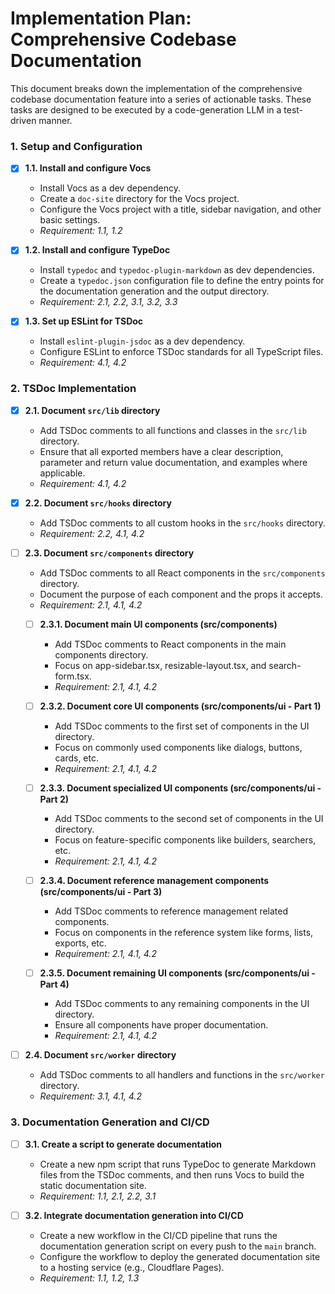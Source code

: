 # Implementation Plan: Comprehensive Codebase Documentation

This document breaks down the implementation of the comprehensive codebase documentation feature into a series of actionable tasks. These tasks are designed to be executed by a code-generation LLM in a test-driven manner.

### 1. Setup and Configuration

- [X] **1.1. Install and configure Vocs**
    - Install Vocs as a dev dependency.
    - Create a `doc-site` directory for the Vocs project.
    - Configure the Vocs project with a title, sidebar navigation, and other basic settings.
    - *Requirement: 1.1, 1.2*

- [X] **1.2. Install and configure TypeDoc**
    - Install `typedoc` and `typedoc-plugin-markdown` as dev dependencies.
    - Create a `typedoc.json` configuration file to define the entry points for the documentation generation and the output directory.
    - *Requirement: 2.1, 2.2, 3.1, 3.2, 3.3*

- [X] **1.3. Set up ESLint for TSDoc**
    - Install `eslint-plugin-jsdoc` as a dev dependency.
    - Configure ESLint to enforce TSDoc standards for all TypeScript files.
    - *Requirement: 4.1, 4.2*

### 2. TSDoc Implementation

- [X] **2.1. Document `src/lib` directory**
    - Add TSDoc comments to all functions and classes in the `src/lib` directory.
    - Ensure that all exported members have a clear description, parameter and return value documentation, and examples where applicable.
    - *Requirement: 4.1, 4.2*

- [X] **2.2. Document `src/hooks` directory**
    - Add TSDoc comments to all custom hooks in the `src/hooks` directory.
    - *Requirement: 2.2, 4.1, 4.2*

- [ ] **2.3. Document `src/components` directory**
    - Add TSDoc comments to all React components in the `src/components` directory.
    - Document the purpose of each component and the props it accepts.
    - *Requirement: 2.1, 4.1, 4.2*
    
    - [ ] **2.3.1. Document main UI components (src/components)**
        - Add TSDoc comments to React components in the main components directory.
        - Focus on app-sidebar.tsx, resizable-layout.tsx, and search-form.tsx.
        - *Requirement: 2.1, 4.1, 4.2*
    
    - [ ] **2.3.2. Document core UI components (src/components/ui - Part 1)**
        - Add TSDoc comments to the first set of components in the UI directory.
        - Focus on commonly used components like dialogs, buttons, cards, etc.
        - *Requirement: 2.1, 4.1, 4.2*
    
    - [ ] **2.3.3. Document specialized UI components (src/components/ui - Part 2)**
        - Add TSDoc comments to the second set of components in the UI directory.
        - Focus on feature-specific components like builders, searchers, etc.
        - *Requirement: 2.1, 4.1, 4.2*
    
    - [ ] **2.3.4. Document reference management components (src/components/ui - Part 3)**
        - Add TSDoc comments to reference management related components.
        - Focus on components in the reference system like forms, lists, exports, etc.
        - *Requirement: 2.1, 4.1, 4.2*
    
    - [ ] **2.3.5. Document remaining UI components (src/components/ui - Part 4)**
        - Add TSDoc comments to any remaining components in the UI directory.
        - Ensure all components have proper documentation.
        - *Requirement: 2.1, 4.1, 4.2*

- [ ] **2.4. Document `src/worker` directory**
    - Add TSDoc comments to all handlers and functions in the `src/worker` directory.
    - *Requirement: 3.1, 4.1, 4.2*

### 3. Documentation Generation and CI/CD

- [ ] **3.1. Create a script to generate documentation**
    - Create a new npm script that runs TypeDoc to generate Markdown files from the TSDoc comments, and then runs Vocs to build the static documentation site.
    - *Requirement: 1.1, 2.1, 2.2, 3.1*

- [ ] **3.2. Integrate documentation generation into CI/CD**
    - Create a new workflow in the CI/CD pipeline that runs the documentation generation script on every push to the `main` branch.
    - Configure the workflow to deploy the generated documentation site to a hosting service (e.g., Cloudflare Pages).
    - *Requirement: 1.1, 1.2, 1.3*
